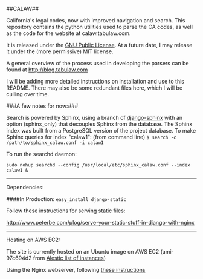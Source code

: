 ##CALAW##

California's legal codes, now with improved navigation and search.
This repository contains the python utilities used to parse the CA codes, as well as the code for the website at calaw.tabulaw.com.

It is released under the [GNU Public License](http://www.gnu.org/licenses/gpl.html).  At a future date, I may release it under the (more permissive) MIT license.

A general overview of the process used in developing the parsers can be found at http://blog.tabulaw.com

I will be adding more detailed instructions on installation and use to this README. There may also be some redundant files here, which I will be culling over time.

###A few notes for now:###

Search is powered by Sphinx, using a branch of [django-sphinx](https://github.com/xobb1t/django-sphinx/) with an option (sphinx_only) that decouples Sphinx from the database. The Sphinx index was built from a PostgreSQL version of the project database.
To make Sphinx queries for index "calaw1": (from command line) 
`$ search -c /path/to/sphinx_calaw.conf -i calaw1`

To run the searchd daemon:

`sudo nohup searchd --config /usr/local/etc/sphinx_calaw.conf --index calaw1 &`

-------------
Dependencies:

####In Production:
`easy_install django-static`

Follow these instructions for serving static files:

http://www.peterbe.com/plog/serve-your-static-stuff-in-django-with-nginx

-----
Hosting on AWS EC2:

The site is currently hosted on an Ubuntu image on AWS EC2 (ami-97c694d2 from [Alestic list of instances](http://alestic.com/))

Using the Nginx webserver, following [these instructions](http://wiki.nginx.org/PythonFlup)
